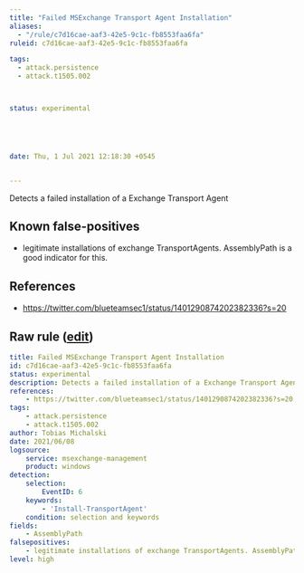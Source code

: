 ```yaml
---
title: "Failed MSExchange Transport Agent Installation"
aliases:
  - "/rule/c7d16cae-aaf3-42e5-9c1c-fb8553faa6fa"
ruleid: c7d16cae-aaf3-42e5-9c1c-fb8553faa6fa

tags:
  - attack.persistence
  - attack.t1505.002



status: experimental





date: Thu, 1 Jul 2021 12:18:30 +0545


---
```


Detects a failed installation of a Exchange Transport Agent

<!--more-->


## Known false-positives

* legitimate installations of exchange TransportAgents. AssemblyPath is a good indicator for this.



## References

* https://twitter.com/blueteamsec1/status/1401290874202382336?s=20


## Raw rule ([edit](https://github.com/SigmaHQ/sigma/edit/master/rules/windows/builtin/msexchange/win_exchange_transportagent_failed.yml))
```yaml
title: Failed MSExchange Transport Agent Installation
id: c7d16cae-aaf3-42e5-9c1c-fb8553faa6fa
status: experimental
description: Detects a failed installation of a Exchange Transport Agent
references:
    - https://twitter.com/blueteamsec1/status/1401290874202382336?s=20
tags:
    - attack.persistence  
    - attack.t1505.002    
author: Tobias Michalski  
date: 2021/06/08  
logsource:        
    service: msexchange-management
    product: windows
detection:
    selection:
        EventID: 6 
    keywords:
        - 'Install-TransportAgent'
    condition: selection and keywords
fields:
    - AssemblyPath
falsepositives:
    - legitimate installations of exchange TransportAgents. AssemblyPath is a good indicator for this.
level: high

```
